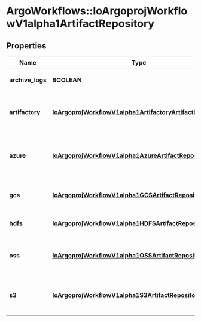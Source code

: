 # ArgoWorkflows::IoArgoprojWorkflowV1alpha1ArtifactRepository

## Properties
Name | Type | Description | Notes
------------ | ------------- | ------------- | -------------
**archive_logs** | **BOOLEAN** | ArchiveLogs enables log archiving | [optional] 
**artifactory** | [**IoArgoprojWorkflowV1alpha1ArtifactoryArtifactRepository**](IoArgoprojWorkflowV1alpha1ArtifactoryArtifactRepository.md) | Artifactory stores artifacts to JFrog Artifactory | [optional] 
**azure** | [**IoArgoprojWorkflowV1alpha1AzureArtifactRepository**](IoArgoprojWorkflowV1alpha1AzureArtifactRepository.md) | Azure stores artifact in an Azure Storage account | [optional] 
**gcs** | [**IoArgoprojWorkflowV1alpha1GCSArtifactRepository**](IoArgoprojWorkflowV1alpha1GCSArtifactRepository.md) | GCS stores artifact in a GCS object store | [optional] 
**hdfs** | [**IoArgoprojWorkflowV1alpha1HDFSArtifactRepository**](IoArgoprojWorkflowV1alpha1HDFSArtifactRepository.md) | HDFS stores artifacts in HDFS | [optional] 
**oss** | [**IoArgoprojWorkflowV1alpha1OSSArtifactRepository**](IoArgoprojWorkflowV1alpha1OSSArtifactRepository.md) | OSS stores artifact in a OSS-compliant object store | [optional] 
**s3** | [**IoArgoprojWorkflowV1alpha1S3ArtifactRepository**](IoArgoprojWorkflowV1alpha1S3ArtifactRepository.md) | S3 stores artifact in a S3-compliant object store | [optional] 


